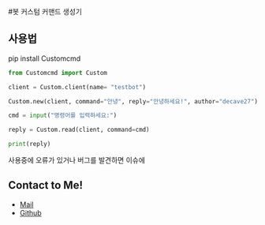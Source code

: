 #봇 커스텀 커맨드 생성기


## 사용법

pip install Customcmd

```py
from Customcmd import Custom

client = Custom.client(name= "testbot")

Custom.new(client, command="안녕", reply="안녕하세요!", author="decave27")

cmd = input("명령어를 입력하세요:")

reply = Custom.read(client, command=cmd)

print(reply)
```



사용중에 오류가 있거나 버그를 발견하면 이슈에 

## Contact to Me!
- [Mail](mailto:decave27@gmail.com)
- [Github](https://github.com/decave27)

